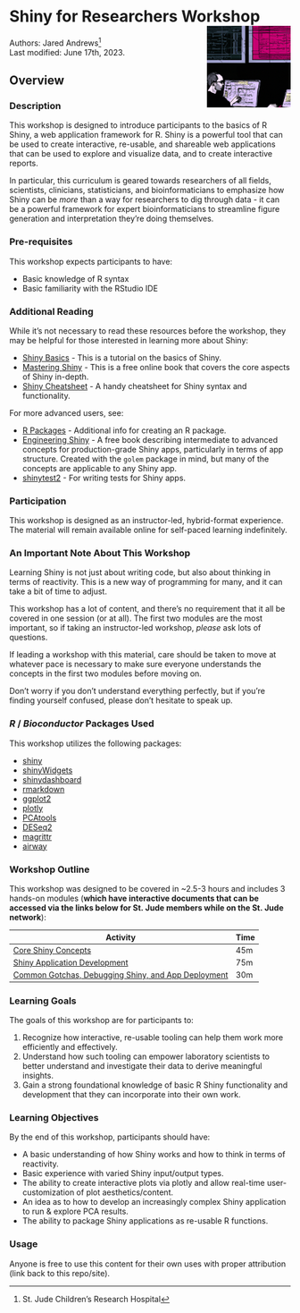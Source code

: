 
# Shiny for Researchers Workshop <img align="right" src="man/figures/logo.png" alt="Learning Shiny" width="150" />

Authors: Jared Andrews[^1] <br/> Last modified: June 17th, 2023.

## Overview

### Description

This workshop is designed to introduce participants to the basics of R
Shiny, a web application framework for R. Shiny is a powerful tool that
can be used to create interactive, re-usable, and shareable web
applications that can be used to explore and visualize data, and to
create interactive reports.

In particular, this curriculum is geared towards researchers of all fields, 
scientists, clinicians, statisticians, and
bioinformaticians to emphasize how Shiny can be *more* than a way for
researchers to dig through data - it can be a powerful framework for
expert bioinformaticians to streamline figure generation and
interpretation they’re doing themselves.

### Pre-requisites

This workshop expects participants to have:

- Basic knowledge of R syntax
- Basic familiarity with the RStudio IDE

### Additional Reading

While it’s not necessary to read these resources before the workshop,
they may be helpful for those interested in learning more about Shiny:

- [Shiny
  Basics](https://shiny.rstudio.com/tutorial/written-tutorial/lesson1/) -
  This is a tutorial on the basics of Shiny.
- [Mastering Shiny](https://mastering-shiny.org/) - This is a free
  online book that covers the core aspects of Shiny in-depth.
- [Shiny
  Cheatsheet](https://raw.githubusercontent.com/rstudio/cheatsheets/main/shiny.pdf) -
  A handy cheatsheet for Shiny syntax and functionality.

For more advanced users, see:

- [R Packages](https://r-pkgs.org/) - Additional info for creating an R
  package.
- [Engineering Shiny](https://engineering-shiny.org/) - A free book
  describing intermediate to advanced concepts for production-grade
  Shiny apps, particularly in terms of app structure. Created with the
  `golem` package in mind, but many of the concepts are applicable to
  any Shiny app.
- [shinytest2](https://rstudio.github.io/shinytest2/) - For writing
  tests for Shiny apps.

### Participation

This workshop is designed as an instructor-led, hybrid-format
experience. The material will remain available online for self-paced
learning indefinitely.

### An Important Note About This Workshop

Learning Shiny is not just about writing code, but also about thinking
in terms of reactivity. This is a new way of programming for many, and
it can take a bit of time to adjust.

This workshop has a lot of content, and there’s no requirement that it
all be covered in one session (or at all). The first two modules are the
most important, so if taking an instructor-led workshop, *please* ask
lots of questions.

If leading a workshop with this material, care should be taken to move
at whatever pace is necessary to make sure everyone understands the
concepts in the first two modules before moving on.

Don’t worry if you don’t understand everything perfectly, but if you’re
finding yourself confused, please don’t hesitate to speak up.

### *R* / *Bioconductor* Packages Used

This workshop utilizes the following packages:

- [shiny](https://shiny.rstudio.com/)
- [shinyWidgets](https://shinyapps.dreamrs.fr/shinyWidgets/)
- [shinydashboard](https://rstudio.github.io/shinydashboard/)
- [rmarkdown](https://rmarkdown.rstudio.com/)
- [ggplot2](https://ggplot2.tidyverse.org/)
- [plotly](https://plotly.com/r/)
- [PCAtools](https://bioconductor.org/packages/release/bioc/html/PCAtools.html)
- [DESeq2](https://bioconductor.org/packages/release/bioc/html/DESeq2.html)
- [magrittr](https://cran.r-project.org/web/packages/magrittr/vignettes/magrittr.html)
- [airway](https://bioconductor.org/packages/release/data/experiment/html/airway.html)

### Workshop Outline

This workshop was designed to be covered in \~2.5-3 hours and includes 3
hands-on modules (**which have interactive documents that can be
accessed via the links below for St. Jude members while on the St. Jude
network**):

| Activity                                                                                                       | Time |
|----------------------------------------------------------------------------------------------------------------|------|
| [Core Shiny Concepts](https://svlpbakerlab01.stjude.org/ShinyWorkshopModule1/)                                 | 45m  |
| [Shiny Application Development](https://svlpbakerlab01.stjude.org/ShinyWorkshopModule2/)                       | 75m  |
| [Common Gotchas, Debugging Shiny, and App Deployment](https://svlpbakerlab01.stjude.org/ShinyWorkshopModule3/) | 30m  |

### Learning Goals

The goals of this workshop are for participants to:

1.  Recognize how interactive, re-usable tooling can help them work more
    efficiently and effectively.
2.  Understand how such tooling can empower laboratory scientists to
    better understand and investigate their data to derive meaningful
    insights.
3.  Gain a strong foundational knowledge of basic R Shiny functionality
    and development that they can incorporate into their own work.

### Learning Objectives

By the end of this workshop, participants should have:

- A basic understanding of how Shiny works and how to think in terms of
  reactivity.
- Basic experience with varied Shiny input/output types.
- The ability to create interactive plots via plotly and allow real-time
  user-customization of plot aesthetics/content.
- An idea as to how to develop an increasingly complex Shiny application
  to run & explore PCA results.
- The ability to package Shiny applications as re-usable R functions.

### Usage

Anyone is free to use this content for their own uses with proper
attribution (link back to this repo/site).

[^1]: St. Jude Children’s Research Hospital
